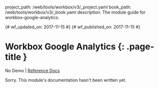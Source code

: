project_path: /web/tools/workbox/v3/_project.yaml
book_path: /web/tools/workbox/v3/_book.yaml
description: The module guide for workbox-google-analytics.

{# wf_updated_on: 2017-11-15 #}
{# wf_published_on: 2017-11-15 #}

# Workbox Google Analytics {: .page-title }
No Demo | [Reference Docs](http://localhost:8080/web/tools/workbox/v3/reference-docs/latest/workbox.googleAnalytics)


Sorry. This module's documentation hasn't been written yet.
